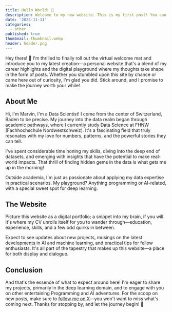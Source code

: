 ```yaml
---
title: Hello World! 👋
description: Welcome to my new website. This is my first post! You can expect to find posts about personal projects in the topics of machine learning, deep learning, and software engineering here very soon. Stay tuned!
date: '2023-11-11'
categories:
  - other
published: true
thumbnail: thumbnail.webp
header: header.png
---
```


Hey there! 👋 I'm thrilled to finally roll out the virtual welcome mat and introduce you to my latest creation—a personal website that's a blend of my career highlights and the digital playground where my thoughts take shape in the form of posts. 
Whether you stumbled upon this site by chance or came here out of curiosity, I'm glad you did. Stick around, and I promise to make the journey worth your while!

## About Me
Hi, I'm Marvin, I'm a Data Scientist! I come from the center of Switzerland, Baden to be precise. My journey into the data realm began through academic pathways, where I currently study Data Science at FHNW (Fachhochschule Nordwestschweiz). It's a fascinating field that truly resonates with my love for numbers, patterns, and the powerful stories they can tell.

I've spent considerable time honing my skills, diving into the deep end of datasets, and emerging with insights that have the potential to make real-world impacts. That thrill of finding hidden gems in the data is what gets me up in the morning!

Outside academia, I'm just as passionate about applying my data expertise in practical scenarios. My playground? Anything programming or AI-related, with a special sweet spot for deep learning.

## The Website
Picture this website as a digital portfolio; a snippet into my brain, if you will. It's where my CV unrolls itself for you to wander through—education, experience, skills, and a few odd quirks in between.

Expect to see updates about new projects, musings on the latest developments in AI and machine learning, and practical tips for fellow enthusiasts. It's all part of the tapestry that makes up this website—a place for both display and dialogue.

## Conclusion
And that's the essence of what to expect around here! I'm eager to share my projects, primarily in the deep learning domain, and to engage with you on other entertaining Programming and AI adventures. For the scoop on new posts, make sure to [follow me on X](https://twitter.com/marvinvr)—you won't want to miss what's coming next. Thanks for stopping by, and let the journey begin! 🚀


